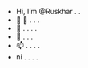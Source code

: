 - Hi, I’m @Ruskhar . . 
- 👀 👀 . . . 
- 🌱 . . . .
- 💞️ . . . 
- 📫 . . . .
- ni . . . .

<!---
Ruskhar/Ruskhar is a ✨ special ✨ repository because its `README.md` (this file) appears on your GitHub profile.
You can click the Preview link to take a look at your changes.
--->
